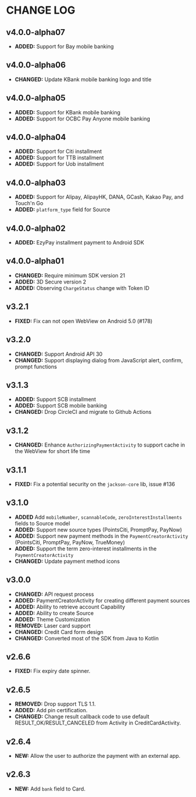 # CHANGE LOG

## v4.0.0-alpha07

* **ADDED:** Support for Bay mobile banking

## v4.0.0-alpha06

* **CHANGED:** Update KBank mobile banking logo and title

## v4.0.0-alpha05

* **ADDED:** Support for KBank mobile banking
* **ADDED:** Support for OCBC Pay Anyone mobile banking

## v4.0.0-alpha04

* **ADDED:** Support for Citi installment
* **ADDED:** Support for TTB installment
* **ADDED:** Support for Uob installment

## v4.0.0-alpha03

* **ADDED:** Support for Alipay, AlipayHK, DANA, GCash, Kakao Pay, and Touch'n Go
* **ADDED:** `platform_type` field for Source

## v4.0.0-alpha02

* **ADDED:** EzyPay installment payment to Android SDK


## v4.0.0-alpha01

* **CHANGED:** Require minimum SDK version 21
* **ADDED:** 3D Secure version 2
* **ADDED:** Observing `ChargeStatus` change with Token ID

## v3.2.1

* **FIXED:** Fix can not open WebView on Android 5.0 (#178)

## v3.2.0

* **CHANGED:** Support Android API 30
* **CHANGED:** Support displaying dialog from JavaScript alert, confirm, prompt functions

## v3.1.3

* **ADDED:** Support SCB installment
* **ADDED:** Support SCB mobile banking
* **CHANGED:** Drop CircleCI and migrate to Github Actions

## v3.1.2

* **CHANGED:** Enhance `AuthorizingPaymentActivity` to support cache in the WebView for short life time

## v3.1.1

* **FIXED:** Fix a potential security on the `jackson-core` lib, issue #136

## v3.1.0

* **ADDED** Add `mobileNumber`, `scannableCode`, `zeroInterestInstallments` fields to Source model
* **ADDED:** Support new source types (PointsCiti, PromptPay, PayNow)
* **ADDED:** Support new payment methods in the `PaymentCreatorActivity` (PointsCiti, PromptPay, PayNow, TrueMoney)
* **ADDED:** Support the term zero-interest installments in the `PaymentCreatorActivity`
* **CHANGED:** Update payment method icons

## v3.0.0

* **CHANGED:** API request process
* **ADDED:** PaymentCreatorActivity for creating different payment sources
* **ADDED:** Ability to retrieve account Capability
* **ADDED:** Ability to create Source
* **ADDED:** Theme Customization
* **REMOVED:** Laser card support
* **CHANGED:** Credit Card form design
* **CHANGED:** Converted most of the SDK from Java to Kotlin

## v2.6.6

* **FIXED:** Fix expiry date spinner.

## v2.6.5

* **REMOVED:** Drop support TLS 1.1.
* **ADDED:** Add pin certification.
* **CHANGED:** Change result callback code to use default RESULT_OK/RESULT_CANCELED from Activity in CreditCardActivity. 

## v2.6.4

* **NEW:** Allow the user to authorize the payment with an external app.

## v2.6.3

* **NEW:** Add `bank` field to Card.
